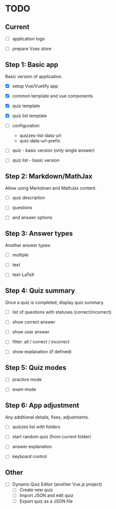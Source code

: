 # TODO

## Current

- [ ] application logo
- [ ] prepare Vuex store


## Step 1: Basic app

Basic version of application.

- [x] setup Vue/Vuetify app
- [x] common template and vue components
- [x] quiz template
- [x] quiz list template
- [ ] configuration
    - quizzes-list-data-url
    - quiz-data-url-prefix
- [ ] quiz - basic version (only single answer)
- [ ] quiz list - basic version


## Step 2: Markdown/MathJax

Allow using Markdown and MathJax content.

- [ ] quiz description
- [ ] questions
- [ ] and answer options


## Step 3: Answer types

Another answer types:

- [ ] multiple
- [ ] text
- [ ] text-LaTeX


## Step 4: Quiz summary

Once a quiz is completed, display quiz summary.

- [ ] list of questions with statuses (correct/incorrect)
- [ ] show correct answer
- [ ] show user answer
- [ ] filter: all / correct / incorrect
- [ ] show explanation (if defined)


## Step 5: Quiz modes

- [ ] practice mode
- [ ] exam mode


## Step 6: App adjustment

Any additional details, fixes, adjustments.

- [ ] quizzes list with folders
- [ ] start random quiz (from current folder)
- [ ] answer explanation
- [ ] keyboard control


## Other

- [ ] Dynamo Quiz Editor (another Vue.js project)
    - [ ] Create new quiz
    - [ ] Import JSON and edit quiz
    - [ ] Export quiz as a JSON file
